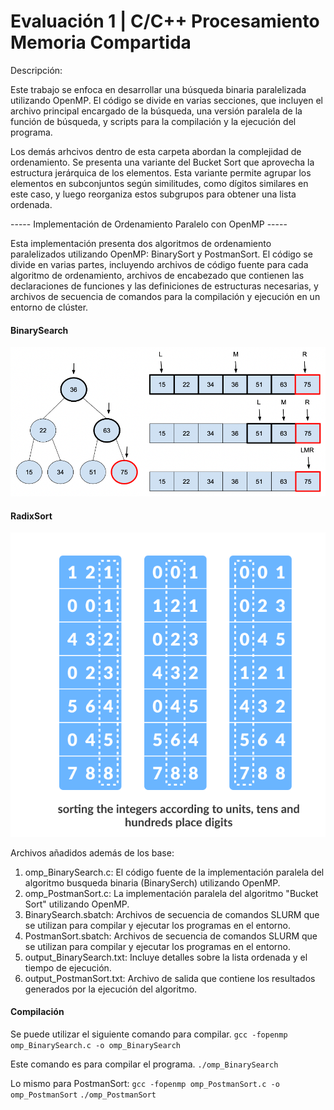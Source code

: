 # Evaluación 1 | C/C++ Procesamiento Memoria Compartida

Descripción:

Este trabajo se enfoca en desarrollar una búsqueda binaria paralelizada utilizando OpenMP. El código se divide en varias secciones, que incluyen el archivo principal encargado de la búsqueda, una versión paralela de la función de búsqueda, y scripts para la compilación y la ejecución del programa.

Los demás arhcivos dentro de esta carpeta abordan la complejidad de ordenamiento. Se presenta una variante del Bucket Sort que aprovecha la estructura jerárquica de los elementos. Esta variante permite agrupar los elementos en subconjuntos según similitudes, como dígitos similares en este caso, y luego reorganiza estos subgrupos para obtener una lista ordenada.

----- Implementación de Ordenamiento Paralelo con OpenMP -----

Esta implementación presenta dos algoritmos de ordenamiento paralelizados utilizando OpenMP: BinarySort y PostmanSort. El código se divide en varias partes, incluyendo archivos de código fuente para cada algoritmo de ordenamiento, archivos de encabezado que contienen las declaraciones de funciones y las definiciones de estructuras necesarias, y archivos de secuencia de comandos para la compilación y ejecución en un entorno de clúster.

####  BinarySearch

![alt text](image.png)

####  RadixSort

![alt text](psotrm.png)

Archivos añadidos además de los base:

1. omp_BinarySearch.c: El código fuente de la implementación paralela del algoritmo busqueda binaria (BinarySerch) utilizando OpenMP.
2. omp_PostmanSort.c: La implementación paralela del algoritmo "Bucket Sort" utilizando OpenMP.
4. BinarySearch.sbatch: Archivos de secuencia de comandos SLURM que se utilizan para compilar y ejecutar los programas en el entorno.
5. PostmanSort.sbatch: Archivos de secuencia de comandos SLURM que se utilizan para compilar y ejecutar los programas en el entorno. 
6. output_BinarySearch.txt: Incluye detalles sobre la lista ordenada y el tiempo de ejecución.
7. output_PostmanSort.txt: Archivo de salida que contiene los resultados generados por la ejecución del algoritmo.


#### Compilación

Se puede utilizar el siguiente comando para compilar.
``` gcc -fopenmp omp_BinarySearch.c -o omp_BinarySearch ```

Este comando es para compilar el programa.
``` ./omp_BinarySearch ```

Lo mismo para PostmanSort:
``` gcc -fopenmp omp_PostmanSort.c -o omp_PostmanSort ```
``` ./omp_PostmanSort ```


